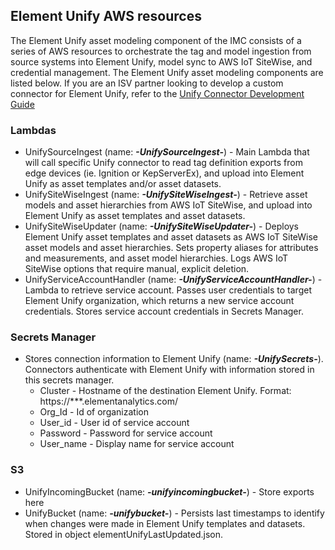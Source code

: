 ## Element Unify AWS resources

The Element Unify asset modeling component of the IMC consists of a series of AWS resources to orchestrate the tag and model ingestion from source systems into Element Unify, model sync to AWS IoT SiteWise, and credential management. The Element Unify asset modeling components are listed below. If you are an ISV partner looking to develop a custom connector for Element Unify, refer to the [Unify Connector Development Guide](unify-connector-development-guide.md)

### Lambdas
- UnifySourceIngest (name: ***-UnifySourceIngest-***) - Main Lambda that will call specific Unify connector to read tag definition exports from edge devices (ie. Ignition or KepServerEx), and upload into Element Unify as asset templates and/or asset datasets.
- UnifySiteWiseIngest (name: ***-UnifySiteWiseIngest-***) -  Retrieve asset models and asset hierarchies from AWS IoT SiteWise, and upload into Element Unify as asset templates and asset datasets.
- UnifySiteWiseUpdater (name: ***-UnifySiteWiseUpdater-***) - Deploys Element Unify asset templates and asset datasets as AWS IoT SiteWise asset models and asset hierarchies. Sets property aliases for attributes and measurements, and asset model hierarchies. Logs AWS IoT SiteWise options that require manual, explicit deletion.
- UnifyServiceAccountHandler (name: ***-UnifyServiceAccountHandler-***) - Lambda to retrieve service account. Passes user credentials to target Element Unify organization, which returns a new service account credentials. Stores service account credentials in Secrets Manager.
### Secrets Manager
- Stores connection information to Element Unify (name: ***-UnifySecrets-***). Connectors authenticate with Element Unify with information stored in this secrets manager.
  -  Cluster - Hostname of the destination Element Unify. Format: https://***.elementanalytics.com/
  - Org_Id - Id of organization
  - User_id - User id of service account
  - Password - Password for service account
  - User_name - Display name for service account
### S3
  - UnifyIncomingBucket  (name: ***-unifyincomingbucket-***) - Store exports here
  - UnifyBucket (name: ***-unifybucket-***) - Persists last timestamps to identify when changes were made in Element Unify templates and datasets. Stored in object elementUnifyLastUpdated.json.
